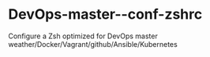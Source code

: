 # DevOps-master--conf-zshrc
Configure a Zsh optimized for DevOps master weather/Docker/Vagrant/github/Ansible/Kubernetes
